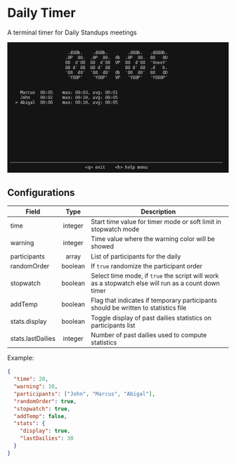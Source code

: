 # Daily Timer

A terminal timer for Daily Standups meetings

<p align="center">
  <img src="/docs/hero.png" alt="Hero screenshot"/>
</p>

## Configurations

| Field             |  Type   | Description                                                                                         |
| ----------------- | :-----: | --------------------------------------------------------------------------------------------------- |
| time              | integer | Start time value for timer mode or soft limit in stopwatch mode                                     |
| warning           | integer | Time value where the warning color will be showed                                                   |
| participants      |  array  | List of participants for the daily                                                                  |
| randomOrder       | boolean | If `true` randomize the participant order                                                           |
| stopwatch         | boolean | Select time mode, if `true` the script will work as a stopwatch else will run as a count down timer |
| addTemp           | boolean | Flag that indicates if temporary participants should be written to statistics file                  |
| stats.display     | boolean | Toggle display of past dailies statistics on participants list                                      |
| stats.lastDailies | integer | Number of past dailies used to compute statistics                                                   |

Example:

```json
{
  "time": 20,
  "warning": 10,
  "participants": ["John", "Marcus", "Abigal"],
  "randomOrder": true,
  "stopwatch": true,
  "addTemp": false,
  "stats": {
    "display": true,
    "lastDailies": 30
  }
}
```
